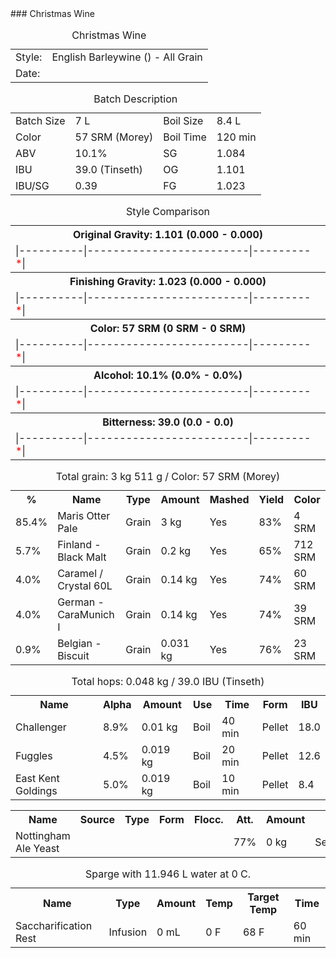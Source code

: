 

<div class="recipe">

<div class="general">

<div id="headerdiv">
### Christmas Wine
<table id="header"><caption>Christmas Wine</caption>

<tbody>

<tr>

<td class="label">Style:</td>

<td class="value">English Barleywine () - All Grain</td>

</tr>

<tr>

<td class="label">Date:</td>

<td class="value"></td>

</tr>

</tbody>

</table>

</div>

<div class="batch">

<table id="title"><caption>Batch Description</caption>

<tbody>

<tr>

<td class="left">Batch Size</td>

<td class="valuel">7 L</td>

<td class="right">Boil Size</td>

<td class="valuer">8.4 L</td>

</tr>

<tr>

<td class="left">Color</td>

<td class="valuel">57 SRM (Morey)</td>

<td class="right">Boil Time</td>

<td class="valuer">120 min</td>

</tr>

<tr>

<td class="left">ABV</td>

<td class="valuel">10.1%</td>

<td class="right">SG</td>

<td class="valuer">1.084</td>

</tr>

<tr>

<td class="left">IBU</td>

<td class="valuel">39.0 (Tinseth)</td>

<td class="right">OG</td>

<td class="valuer">1.101</td>

</tr>

<tr>

<td class="left">IBU/SG</td>

<td class="valuel">0.39</td>

<td class="right">FG</td>

<td class="valuer">1.023</td>

</tr>

</tbody>

</table>

</div>

<div class="batch">

<table id="stylecmp"><caption>Style Comparison</caption>

<tbody>

<tr>

<th>Original Gravity: 1.101 (0.000 - 0.000)</th>

</tr>

<tr>

<td>|----------|-------------------------|---------<font color="red">*</font>|</td>

</tr>

<tr>

<th>Finishing Gravity: 1.023 (0.000 - 0.000)</th>

</tr>

<tr>

<td>|----------|-------------------------|---------<font color="red">*</font>|</td>

</tr>

<tr>

<th>Color: 57 SRM (0 SRM - 0 SRM)</th>

</tr>

<tr>

<td>|----------|-------------------------|---------<font color="red">*</font>|</td>

</tr>

<tr>

<th>Alcohol: 10.1% (0.0% - 0.0%)</th>

</tr>

<tr>

<td>|----------|-------------------------|---------<font color="red">*</font>|</td>

</tr>

<tr>

<th>Bitterness: 39.0 (0.0 - 0.0)</th>

</tr>

<tr>

<td>|----------|-------------------------|---------<font color="red">*</font>|</td>

</tr>

</tbody>

</table>

</div>

</div>

<table id="fermentables"><caption>Total grain: 3 kg 511 g / Color: 57 SRM (Morey)</caption>

<tbody>

<tr>

<th>%</th>

<th>Name</th>

<th>Type</th>

<th>Amount</th>

<th>Mashed</th>

<th>Yield</th>

<th>Color</th>

</tr>

<tr>

<td>85.4%</td>

<td>Maris Otter Pale</td>

<td>Grain</td>

<td>3 kg</td>

<td>Yes</td>

<td>83%</td>

<td>4 SRM</td>

</tr>

<tr>

<td>5.7%</td>

<td>Finland - Black Malt</td>

<td>Grain</td>

<td>0.2 kg</td>

<td>Yes</td>

<td>65%</td>

<td>712 SRM</td>

</tr>

<tr>

<td>4.0%</td>

<td>Caramel / Crystal 60L</td>

<td>Grain</td>

<td>0.14 kg</td>

<td>Yes</td>

<td>74%</td>

<td>60 SRM</td>

</tr>

<tr>

<td>4.0%</td>

<td>German - CaraMunich I</td>

<td>Grain</td>

<td>0.14 kg</td>

<td>Yes</td>

<td>74%</td>

<td>39 SRM</td>

</tr>

<tr>

<td>0.9%</td>

<td>Belgian - Biscuit</td>

<td>Grain</td>

<td>0.031 kg</td>

<td>Yes</td>

<td>76%</td>

<td>23 SRM</td>

</tr>

</tbody>

</table>

<table id="hops"><caption>Total hops: 0.048 kg / 39.0 IBU (Tinseth)</caption>

<tbody>

<tr>

<th>Name</th>

<th>Alpha</th>

<th>Amount</th>

<th>Use</th>

<th>Time</th>

<th>Form</th>

<th>IBU</th>

</tr>

<tr>

<td>Challenger</td>

<td>8.9%</td>

<td>0.01 kg</td>

<td>Boil</td>

<td>40 min</td>

<td>Pellet</td>

<td>18.0</td>

</tr>

<tr>

<td>Fuggles</td>

<td>4.5%</td>

<td>0.019 kg</td>

<td>Boil</td>

<td>20 min</td>

<td>Pellet</td>

<td>12.6</td>

</tr>

<tr>

<td>East Kent Goldings</td>

<td>5.0%</td>

<td>0.019 kg</td>

<td>Boil</td>

<td>10 min</td>

<td>Pellet</td>

<td>8.4</td>

</tr>

</tbody>

</table>

<table id="yeast">

<tbody>

<tr>

<th>Name</th>

<th>Source</th>

<th>Type</th>

<th>Form</th>

<th>Flocc.</th>

<th>Att.</th>

<th>Amount</th>

<th>Stage</th>

</tr>

<tr>

<td>Nottingham Ale Yeast</td>

<td></td>

<td></td>

<td></td>

<td></td>

<td>77%</td>

<td>0 kg</td>

<td>Secondary</td>

</tr>

</tbody>

</table>

<table id="mash"><caption>Sparge with 11.946 L water at 0 C.</caption>

<tbody>

<tr>

<th>Name</th>

<th>Type</th>

<th>Amount</th>

<th>Temp</th>

<th>Target Temp</th>

<th>Time</th>

</tr>

<tr>

<td>Saccharification Rest</td>

<td>Infusion</td>

<td>0 mL</td>

<td>0 F</td>

<td>68 F</td>

<td>60 min</td>

</tr>

</tbody>

</table>

</div>